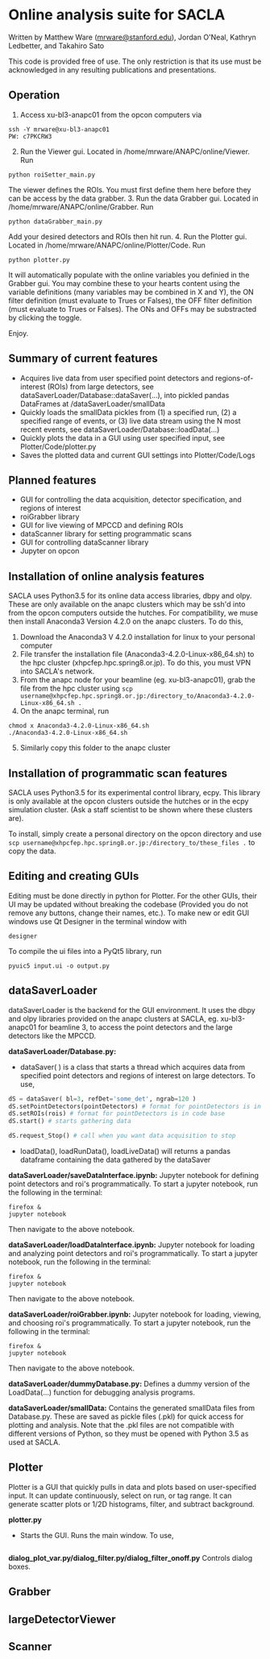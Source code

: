 # Online analysis suite for SACLA
Written by Matthew Ware (mrware@stanford.edu), Jordan O'Neal, Kathryn Ledbetter, and Takahiro Sato

This code is provided free of use. The only restriction is that its use must be acknowledged in any resulting publications and presentations.

## Operation
1. Access xu-bl3-anapc01 from the opcon computers via 
```shell
ssh -Y mrware@xu-bl3-anapc01
PW: c7PKCRW3
```
2. Run the Viewer gui. Located in /home/mrware/ANAPC/online/Viewer. Run 
```shell
python roiSetter_main.py
```
The viewer defines the ROIs. You must first define them here before they can be access by the data grabber.
3. Run the data Grabber gui. Located in /home/mrware/ANAPC/online/Grabber. Run
```shell
python dataGrabber_main.py
```
Add your desired detectors and ROIs then hit run.
4. Run the Plotter gui. Located in /home/mrware/ANAPC/online/Plotter/Code. Run
```shell
python plotter.py
```
It will automatically populate with the online variables you definied in the Grabber gui. You may combine these to your hearts content using the variable definitions (many variables may be combined in X and Y), the ON filter definition (must evaluate to Trues or Falses), the OFF filter definition (must evaluate to Trues or Falses). The ONs and OFFs may be substracted by clicking the toggle.

Enjoy.


## Summary of current features
* Acquires live data from user specified point detectors and regions-of-interest (ROIs) from large detectors, see dataSaverLoader/Database::dataSaver(...), into pickled pandas DataFrames at /dataSaverLoader/smallData
* Quickly loads the smallData pickles from (1) a specified run, (2) a specified range of events, or (3) live data stream using the N most recent events, see dataSaverLoader/Database::loadData(...)
* Quickly plots the data in a GUI using user specified input, see Plotter/Code/plotter.py
* Saves the plotted data and current GUI settings into Plotter/Code/Logs

## Planned features
* GUI for controlling the data acquisition, detector specification, and regions of interest
* roiGrabber library
* GUI for live viewing of MPCCD and defining ROIs
* dataScanner library for setting programmatic scans
* GUI for controlling dataScanner library
* Jupyter on opcon

## Installation of online analysis features
SACLA uses Python3.5 for its online data access libraries, dbpy and olpy. These are only available on the anapc clusters which may be ssh'd into from the opcon computers outside the hutches.
For compatibility, we muse then install Anaconda3 Version 4.2.0 on the anapc clusters. To do this,
1. Download the Anaconda3 V 4.2.0 installation for linux to your personal computer
2. File transfer the installation file (Anaconda3-4.2.0-Linux-x86_64.sh) to the hpc cluster (xhpcfep.hpc.spring8.or.jp). To do this, you must VPN into SACLA's network.
3. From the anapc node for your beamline (eg. xu-bl3-anapc01), grab the file from the hpc cluster using `scp username@xhpcfep.hpc.spring8.or.jp:/directory_to/Anaconda3-4.2.0-Linux-x86_64.sh .`
4. On the anapc terminal, run 
```shell
chmod x Anaconda3-4.2.0-Linux-x86_64.sh
./Anaconda3-4.2.0-Linux-x86_64.sh
```
5. Similarly copy this folder to the anapc cluster
## Installation of programmatic scan features
SACLA uses Python3.5 for its experimental control library, ecpy. This library is only available at the opcon clusters outside the hutches or in the ecpy simulation cluster. (Ask a staff scientist to be shown where these clusters are).

To install, simply create a personal directory on the opcon directory and use `scp username@xhpcfep.hpc.spring8.or.jp:/directory_to/these_files .` to copy the data.

## Editing and creating GUIs
Editing must be done directly in python for Plotter. For the other GUIs, their UI may be updated without breaking the codebase (Provided you do not remove any buttons, change their names, etc.). 
To make new or edit GUI windows use Qt Designer in the terminal window with

```shell
designer
```

To compile the ui files into a PyQt5 library, run


```shell
pyuic5 input.ui -o output.py
```

## dataSaverLoader

dataSaverLoader is the backend for the GUI environment. It uses the dbpy and olpy libraries provided on the anapc clusters at SACLA, eg. xu-bl3-anapc01 for beamline 3, to access the point detectors and the large detectors like the MPCCD.

**dataSaverLoader/Database.py:**
* dataSaver( ) is a class that starts a thread which acquires data from specified point detectors and regions of interest on large detectors. To use,
```python
dS = dataSaver( bl=3, refDet='some_det', ngrab=120 )
dS.setPointDetectors(pointDetectors) # format for pointDetectors is in code base
dS.setROIs(rois) # format for pointDetectors is in code base
dS.start() # starts gathering data

dS.request_Stop() # call when you want data acquisition to stop
```
* loadData(), loadRunData(), loadLiveData() will returns a pandas dataframe containing the data gathered by the dataSaver

**dataSaverLoader/saveDataInterface.ipynb:**
Jupyter notebook for defining point detectors and roi's programmatically.
To start a jupyter notebook, run the following in the terminal:
```shell
firefox &
jupyter notebook
```
Then navigate to the above notebook.

**dataSaverLoader/loadDataInterface.ipynb:**
Jupyter notebook for loading and analyzing point detectors and roi's programmatically.
To start a jupyter notebook, run the following in the terminal:
```shell
firefox &
jupyter notebook
```
Then navigate to the above notebook.

**dataSaverLoader/roiGrabber.ipynb:**
Jupyter notebook for loading, viewing, and choosing roi's programmatically.
To start a jupyter notebook, run the following in the terminal:
```shell
firefox &
jupyter notebook
```
Then navigate to the above notebook.

**dataSaverLoader/dummyDatabase.py:**
Defines a dummy version of the LoadData(...) function for debugging analysis programs.

**dataSaverLoader/smallData:**
Contains the generated smallData files from Database.py. These are saved as pickle files (.pkl) for quick access for plotting and analysis. Note that the .pkl files are not compatible with different versions of Python, so they must be opened with Python 3.5 as used at SACLA.

## Plotter

Plotter is a GUI that quickly pulls in data and plots based on user-specified input.  It can update continuously, select on run, or tag range.  It can generate scatter plots or 1/2D histograms, filter, and subtract background.

**plotter.py**
* Starts the GUI.  Runs the main window.  To use,
```python plotter.py
```

**dialog_plot_var.py/dialog_filter.py/dialog_filter_onoff.py**
Controls dialog boxes.

## Grabber

## largeDetectorViewer

## Scanner
